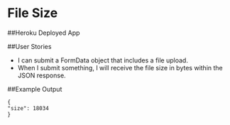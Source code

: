# File Size

##Heroku Deployed App


##User Stories

* I can submit a FormData object that includes a file upload.
* When I submit something, I will receive the file size in bytes within the JSON response.

##Example Output

```
{
"size": 18034
}
```
